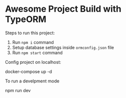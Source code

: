 # Awesome Project Build with TypeORM

Steps to run this project:

1. Run `npm i` command
2. Setup database settings inside `ormconfig.json` file
3. Run `npm start` command

Config project on localhost:

docker-compose up -d

To run a develpment mode

npm run dev